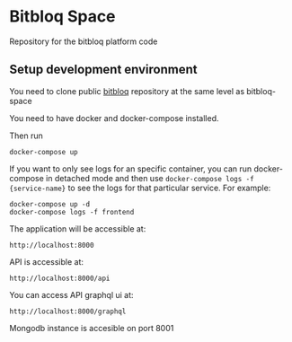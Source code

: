# Bitbloq Space

Repository for the bitbloq platform code

## Setup development environment

You need to clone public [bitbloq](https://github.com/bitbloq/bitbloq) repository at the same level as bitbloq-space

You need to have docker and docker-compose installed.

Then run

    docker-compose up

If you want to only see logs for an specific container, you can run docker-compose in detached mode and then use `docker-compose logs -f {service-name}` to see the logs for that particular service. For example:

    docker-compose up -d
    docker-compose logs -f frontend

The application will be accessible at:

    http://localhost:8000

API is accessible at:

    http://localhost:8000/api

You can access API graphql ui at:

    http://localhost:8000/graphql

Mongodb instance is accesible on port 8001



